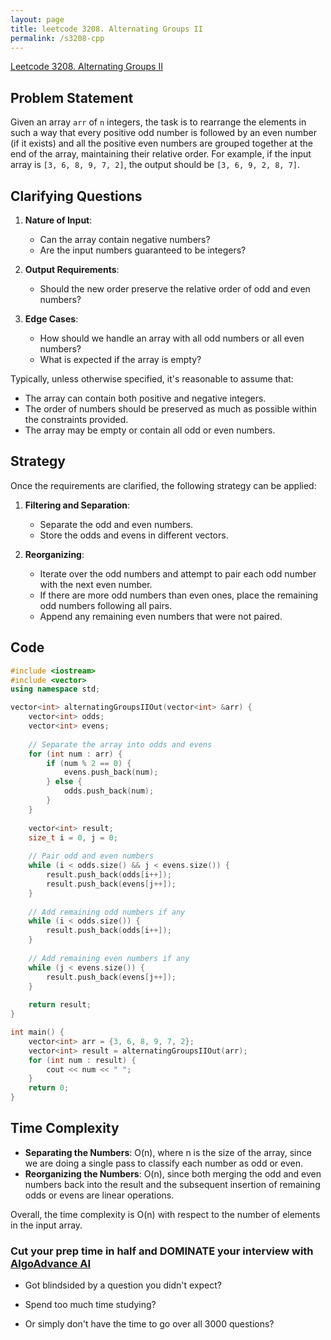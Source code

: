 ```yaml
---
layout: page
title: leetcode 3208. Alternating Groups II
permalink: /s3208-cpp
---
```

[Leetcode 3208. Alternating Groups II](https://algoadvance.github.io/algoadvance/l3208)
## Problem Statement

Given an array `arr` of `n` integers, the task is to rearrange the elements in such a way that every positive odd number is followed by an even number (if it exists) and all the positive even numbers are grouped together at the end of the array, maintaining their relative order. For example, if the input array is `[3, 6, 8, 9, 7, 2]`, the output should be `[3, 6, 9, 2, 8, 7]`.

## Clarifying Questions

1. **Nature of Input**:
   - Can the array contain negative numbers?
   - Are the input numbers guaranteed to be integers?

2. **Output Requirements**:
   - Should the new order preserve the relative order of odd and even numbers?

3. **Edge Cases**:
   - How should we handle an array with all odd numbers or all even numbers?
   - What is expected if the array is empty?

Typically, unless otherwise specified, it's reasonable to assume that:
- The array can contain both positive and negative integers.
- The order of numbers should be preserved as much as possible within the constraints provided.
- The array may be empty or contain all odd or even numbers.

## Strategy

Once the requirements are clarified, the following strategy can be applied:

1. **Filtering and Separation**:
   - Separate the odd and even numbers.
   - Store the odds and evens in different vectors.

2. **Reorganizing**:
   - Iterate over the odd numbers and attempt to pair each odd number with the next even number.
   - If there are more odd numbers than even ones, place the remaining odd numbers following all pairs.
   - Append any remaining even numbers that were not paired.

## Code

```cpp
#include <iostream>
#include <vector>
using namespace std;

vector<int> alternatingGroupsIIOut(vector<int> &arr) {
    vector<int> odds;
    vector<int> evens;
    
    // Separate the array into odds and evens
    for (int num : arr) {
        if (num % 2 == 0) {
            evens.push_back(num);
        } else {
            odds.push_back(num);
        }
    }
    
    vector<int> result;
    size_t i = 0, j = 0;
    
    // Pair odd and even numbers
    while (i < odds.size() && j < evens.size()) {
        result.push_back(odds[i++]);
        result.push_back(evens[j++]);
    }
    
    // Add remaining odd numbers if any
    while (i < odds.size()) {
        result.push_back(odds[i++]);
    }
    
    // Add remaining even numbers if any
    while (j < evens.size()) {
        result.push_back(evens[j++]);
    }
    
    return result;
}

int main() {
    vector<int> arr = {3, 6, 8, 9, 7, 2};
    vector<int> result = alternatingGroupsIIOut(arr);
    for (int num : result) {
        cout << num << " ";
    }
    return 0;
}
```

## Time Complexity

- **Separating the Numbers**: O(n), where n is the size of the array, since we are doing a single pass to classify each number as odd or even.
- **Reorganizing the Numbers**: O(n), since both merging the odd and even numbers back into the result and the subsequent insertion of remaining odds or evens are linear operations.

Overall, the time complexity is O(n) with respect to the number of elements in the input array.


### Cut your prep time in half and DOMINATE your interview with [AlgoAdvance AI](https://algoAdvance.com)

- Got blindsided by a question you didn't expect?

- Spend too much time studying?

- Or simply don't have the time to go over all 3000 questions?


